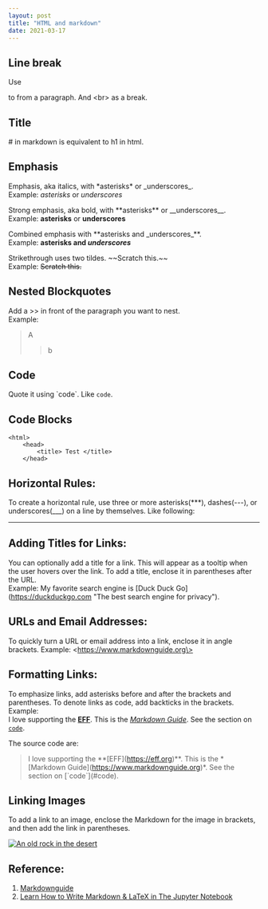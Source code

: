 ```yaml
---
layout: post
title: "HTML and markdown"
date: 2021-03-17
---
```


## Line break

Use <p></p> to from a paragraph. And \<br\> as a break. 

## Title

\# in markdown is equivalent to h1 in html. 

## Emphasis

Emphasis, aka italics, with \*asterisks\* or \_underscores\_. <br>
Example: *asterisks* or _underscores_

Strong emphasis, aka bold, with \*\*asterisks** or \_\_underscores\_\_. <br>
Example: **asterisks** or __underscores__

Combined emphasis with \*\*asterisks and \_underscores\_\*\*. <br>
Example: **asterisks and _underscores_**

Strikethrough uses two tildes. \~\~Scratch this.\~\~ <br>
Example: ~~Scratch this.~~

## Nested Blockquotes

Add a \>\> in front of the paragraph you want to nest. <br>
Example: <br>
> A
>> b

## Code

Quote it using \`code\`. Like `code`. 

## Code Blocks

    <html>
        <head>
            <title> Test </title>
        </head>

## Horizontal Rules: 

To create a horizontal rule, use three or more asterisks(\*\*\*), dashes(\-\-\-), or underscores(\_\_\_) on a line by themselves. Like following: 

---

## Adding Titles for Links: 

You can optionally add a title for a link. This will appear as a tooltip when the user hovers over the link. To add a title, enclose it in parentheses after the URL. <br>
Example: My favorite search engine is \[Duck Duck Go\](https://duckduckgo.com \"The best search engine for privacy\").

## URLs and Email Addresses:

To quickly turn a URL or email address into a link, enclose it in angle brackets.
Example: \<https://www.markdownguide.org\>

## Formatting Links: 

To emphasize links, add asterisks before and after the brackets and parentheses. To denote links as code, add backticks in the brackets. <br>
Example: <br>
I love supporting the **[EFF](https://eff.org)**.
This is the *[Markdown Guide](https://www.markdownguide.org)*.
See the section on [`code`](#code).

The source code are: <br>
> I love supporting the \*\*\[EFF\](https://eff.org)\*\*.
> This is the \*\[Markdown Guide\](https://www.markdownguide.org)\*.
> See the section on \[\`code\`\](\#code).

## Linking Images

To add a link to an image, enclose the Markdown for the image in brackets, and then add the link in parentheses.

[![An old rock in the desert](/assets/images/shiprock.jpg "Shiprock, New Mexico by Beau Rogers")](https://www.flickr.com/photos/beaurogers/31833779864/in/photolist-Qv3rFw-34mt9F-a9Cmfy-5Ha3Zi-9msKdv-o3hgjr-hWpUte-4WMsJ1-KUQ8N-deshUb-vssBD-6CQci6-8AFCiD-zsJWT-nNfsgB-dPDwZJ-bn9JGn-5HtSXY-6CUhAL-a4UTXB-ugPum-KUPSo-fBLNm-6CUmpy-4WMsc9-8a7D3T-83KJev-6CQ2bK-nNusHJ-a78rQH-nw3NvT-7aq2qf-8wwBso-3nNceh-ugSKP-4mh4kh-bbeeqH-a7biME-q3PtTf-brFpgb-cg38zw-bXMZc-nJPELD-f58Lmo-bXMYG-bz8AAi-bxNtNT-bXMYi-bXMY6-bXMYv)

## Reference: 
1. [Markdownguide](https://www.markdownguide.org/basic-syntax/)
2. [Learn How to Write Markdown & LaTeX in The Jupyter Notebook](https://towardsdatascience.com/write-markdown-latex-in-the-jupyter-notebook-10985edb91fd)
